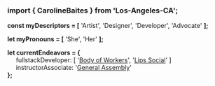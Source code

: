 ### import { CarolineBaites } from 'Los-Angeles-CA';

<b>const myDescriptors = [</b> 'Artist', 'Designer', 'Developer', 'Advocate' <b>];

let myPronouns = [</b> 'She', 'Her' <b>];
  
let currentEndeavors = {</b></br>
&nbsp;&nbsp;&nbsp;&nbsp; fullstackDeveloper: [ '<a href="https://bodyofworkers.com/" target="_blank">Body of Workers</a>', '<a href="https://lips.social/" target="_blank">Lips Social</a>' ]</br>
&nbsp;&nbsp;&nbsp;&nbsp; instructorAssociate: '<a href="https://generalassemb.ly/" target="_blank">General Assembly</a>'</br>
<b>};</b>

<!--
**H-b8/H-b8** is a ✨ _special_ ✨ repository because its `README.md` (this file) appears on your GitHub profile.

Here are some ideas to get you started:

- 🔭 I’m currently working on ...
- 🌱 I’m currently learning ...
- 👯 I’m looking to collaborate on ...
- 🤔 I’m looking for help with ...
- 💬 Ask me about ...
- 📫 How to reach me: ...
- 😄 Pronouns: ...
- ⚡ Fun fact: ...
-->
